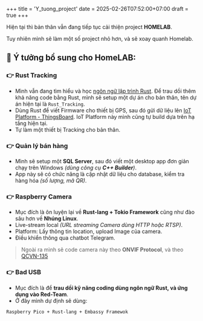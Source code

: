 +++
title = 'Y_tuong_project'
date = 2025-02-26T07:52:00+07:00
draft = true
+++

Hiện tại thì bản thân vẫn đang tiếp tục cải thiện project **HOMELAB**.

Tuy nhiên mình sẽ làm một số project nhỏ hơn, và sẽ xoay quanh Homelab.

## 🌱 Ý tưởng bổ sung cho HomeLAB:

### 👉 Rust Tracking
- Mình vẫn đang tìm hiểu và học [ngôn ngữ lập trình Rust](https://blog.vinhld-homelab.io.vn/posts/iot/software/rust-lang/). Để trau dồi thêm khả năng code bằng Rust, mình sẽ setup một dự án cho bản thân, tên dự án hiện tại là `Rust_Tracking`.
- Dùng Rust để viết Firmware cho thiết bị GPS, sau đó gửi dữ liệu lên [IoT Platform - ThingsBoard](https://www.vinhld-homelab.io.vn/login). IoT Platform này mình cũng tự build dựa trên hạ tầng hiện tại.
- Tự làm một thiết bị Tracking cho bản thân.

### 👉 Quản lý bán hàng
- Mình sẽ setup một **SQL Server**, sau đó viết một desktop app đơn giản chạy trên Windows *(dùng công cụ **C++ Builder**)*.
- App này sẽ có chức năng là cập nhật dữ liệu cho database, kiểm tra hàng hóa *(số lượng, mã QR)*.

### 👉 Raspberry Camera
- Mục đích là ôn luyện lại về **Rust-lang + Tokio Framework** cũng như đào sâu hơn về **Nhúng Linux**.
- Live-stream local *(URL streaming Camera dùng HTTP hoặc RTSP)*.
- Platform: Lấy thông tin location, upload Image của camera.
- Điều khiển thông qua chatbot Telegram.
> Ngoài ra mình sẽ code camera này theo **ONVIF Protocol**, và theo [QCVN-135](https://sotttt.angiang.gov.vn/sites/default/files/2025-01/qcvn%20135.2024-%20ip%20camera.pdf)

### 👉 Bad USB
- Mục đích là để **trau dồi kỹ năng coding dùng ngôn ngữ Rust, và ứng dụng vào Red-Team**.
- Ở đây mình dự định sẽ dùng:
```
Raspberry Pico + Rust-lang + Embassy Framewok
```



